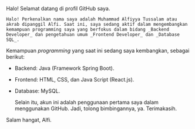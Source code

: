 Halo! Selamat datang di profil GitHub saya.

    Halo! Perkenalkan nama saya adalah Muhammad Alfiyya Tussalam atau akrab dipanggil Alfi. Saat ini, saya sedang aktif dalam mengembangkan kemampuan programming saya yang berfokus dalam bidang _Backend Developer_ dan pengetahuan umum _Frontend Developer_ dan _Database SQL_. 
Kemampuan _programming_ yang saat ini sedang saya kembangkan, sebagai berikut:
- Backend: Java (Framework Spring Boot).
- Frontend: HTML, CSS, dan Java Script (React.js).
- Database: MySQL.

  Selain itu, akun ini adalah penggunaan pertama saya dalam menggunakan GitHub. Jadi, tolong bimbingannya, ya.
Terimakasih.

Salam hangat,
Alfi.
